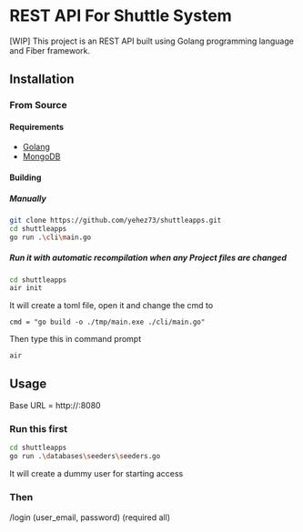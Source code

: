 # REST API For Shuttle System

[WIP]
This project is an REST API built using Golang programming language and Fiber framework.

## Installation

### From Source

#### Requirements

- [Golang](https://go.dev/doc/install)
- [MongoDB](https://www.mongodb.com/try/download/community-edition)

#### Building

##### Manually

```sh
git clone https://github.com/yehez73/shuttleapps.git
cd shuttleapps
go run .\cli\main.go
```

##### Run it with automatic recompilation when any Project files are changed
```sh
cd shuttleapps
air init
```
It will create a toml file, open it and change the cmd to
```
cmd = "go build -o ./tmp/main.exe ./cli/main.go"
```
Then type this in command prompt
```
air
```

## Usage
Base URL = http://:8080

### Run this first

```sh
cd shuttleapps
go run .\databases\seeders\seeders.go
```

It will create a dummy user for starting access

### Then

/login (user_email, password) (required all)
